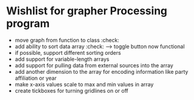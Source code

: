 Wishlist for grapher Processing program
=======================================
- move graph from function to class :check:
- add ability to sort data array :check: --> toggle button now functional
- if possible, support different sorting orders
- add support for variable-length arrays
- add support for pulling data from external sources into the array
- add another dimension to the array for encoding information like party affiliation or year
- make x-axis values scale to max and min values in array
- create tickboxes for turning gridlines on or off
